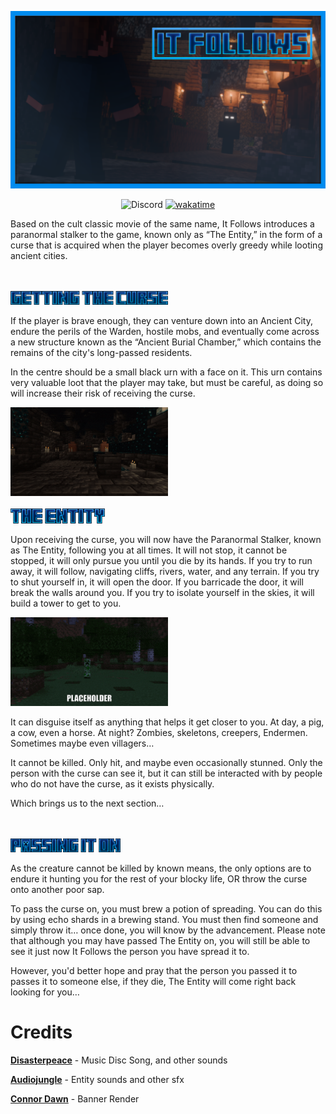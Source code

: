 ![](https://github.com/ThreeTAG/ItFollows/blob/main/media/banner/banner_if.png?raw=true)

<div style="text-align: center;">

![Discord](https://img.shields.io/discord/116908382878695430?style=for-the-badge&logo=discord&logoColor=008cef&label=Discord&color=008cef&link=https%3A%2F%2Fdiscord.gg%2FGATzmppJms)
[![wakatime](https://wakatime.com/badge/user/c21fe702-f30d-4acb-b4cd-d0060e380595/project/fff84cf1-a608-40f1-81f1-5b628756b8ab.svg?style=for-the-badge&color=008cef)](https://wakatime.com/badge/user/c21fe702-f30d-4acb-b4cd-d0060e380595/project/fff84cf1-a608-40f1-81f1-5b628756b8ab)

</div>

Based on the cult classic movie of the same name, It Follows introduces a paranormal stalker to the game, known only as “The Entity,” in the form of a curse that is acquired when the player becomes overly greedy while looting ancient cities.

<br>

</br>

<img src="https://github.com/ThreeTAG/ItFollows/blob/main/media/gettingcurse.png?raw=true" width="50%">

If the player is brave enough, they can venture down into an Ancient City, endure the perils of the Warden, hostile mobs, and eventually come across a new structure known as the “Ancient Burial Chamber,” which contains the remains of the city's long-passed residents.

In the centre should be a small black urn with a face on it. This urn contains very valuable loot that the player may take, but must be careful, as doing so will increase their risk of receiving the curse.

<img src="https://github.com/ThreeTAG/ItFollows/blob/main/media/curse.gif?raw=true" width="50%">

<br>

</br>

<img src="https://github.com/ThreeTAG/ItFollows/blob/main/media/theentity.png?raw=true" width="30%">

Upon receiving the curse, you will now have the Paranormal Stalker, known as The Entity, following you at all times. It will not stop, it cannot be stopped, it will only pursue you until you die by its hands. 
If you try to run away, it will follow, navigating cliffs, rivers, water, and any terrain. 
If you try to shut yourself in, it will open the door. If you barricade the door, it will break the walls around you. If you try to isolate yourself in the skies, it will build a tower to get to you.

<img src="https://github.com/ThreeTAG/ItFollows/blob/main/media/entity.gif?raw=true" width="50%">

It can disguise itself as anything that helps it get closer to you. At day, a pig, a cow, even a horse. 
At night? Zombies, skeletons, creepers, Endermen. Sometimes maybe even villagers…

It cannot be killed. Only hit, and maybe even occasionally stunned. Only the person with the curse can see it, but it can still be interacted with by people who do not have the curse, as it exists physically. 

Which brings us to the next section…

<br>

</br>

<img src="https://github.com/ThreeTAG/ItFollows/blob/main/media/passingiton.png?raw=true" width="35%">


As the creature cannot be killed by known means, the only options are to endure it hunting you for the rest of your blocky life, OR throw the curse onto another poor sap.

To pass the curse on, you must brew a potion of spreading. You can do this by using echo shards in a brewing stand. 
You must then find someone and simply throw it… once done, you will know by the advancement. Please note that although you may have passed The Entity on, you will still be able to see it just now It Follows the person you have spread it to. 

However, you'd better hope and pray that the person you passed it to passes it to someone else, if they die, The Entity will come right back looking for you…

# Credits
**[Disasterpeace](https://disasterpeace.com/)** - Music Disc Song, and other sounds

**[Audiojungle](https://audiojungle.net/)** - Entity sounds and other sfx

**[Connor Dawn](https://twitter.com/TheConnorDawn)** - Banner Render

